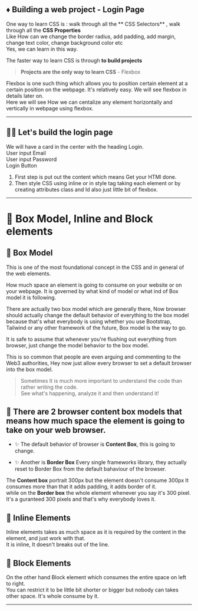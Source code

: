 ## ♦️ Building a web project - Login Page

One way to learn CSS is : walk through all the ** CSS Selectors** , walk through all the **CSS Properties** <br/>
Like How can we change the border radius, add padding, add margin, change text color, change background color etc <br/>
Yes, we can learn in this way. <br/>

The faster way to learn CSS is through **to build projects**

> **Projects are the only way to learn CSS** - Flexbox

Flexbox is one such thing which allows you to position certain element at a certain position on the webpage. 
It's relatively easy. 
We will see flexbox in details later on. <br/>
Here we will see How we can centalize any element horizontally and vertically in webpage using flexbox.

---

## 🧑‍💻 Let's build the login page 

We will have a card in the center with the heading Login. <br/>
User input Email <br/>
User input Password <br/>
Login Button <br/>

1. First step is put out the content which means Get your HTMl done.
2. Then style CSS using inline or in style tag  taking each element or by creating attributes class and Id also just little bit of flexbox.

---

#  🚀 Box Model, Inline and Block elements

## 📙 **Box Model**

This is one of the most foundational concept in the CSS and in general of the web elements. <br/>

How much space an element is going to consume on your website or on your webpage. 
It is governed by what kind of model or what ind of Box model it is following. <br/>

There are actually two box model which are generally there, Now browser should actually change the default behavior of everything to the box model 
because that's what everybody is using whether you use Bootstrap, Tailwind or any other framework of the future, Box model is the way to go. <br/>

It is safe to assume that whenever you're flushing out everything from browser, just change the model behavior to the box model. <br/>

This is so common that people are even arguing and commenting to the Web3 authorities, Hey now just allow every browser to set a default browser into the box model.

> Sometimes It is much more important to understand the code than rather writing the code. <br/> See what's happening, analyze it and then understand it!

## 📗 There are 2 browser content box models that means how much space the element is going to take on your web browser. 

- ✨ The default behavior of browser is **Content Box**, this is going to change. <br/>
    
- ✨ Another is **Border Box** Every single frameworks library, they actually reset to Border Box from the default bahaviour of the browser. <br/>

The **Content box** portrait 300px but the element doesn't consume 300px It consumes more than that it adds padding, it adds border of it.<br>
while on the **Border box** the whole element whenever you say it's 300 pixel. It's a guranteed 300 pixels and that's why everybody loves it.

## 📗 **Inline Elements**
Inline elements takes as much space as it is required by the content in the element, and just work with that. <br/>
It is inline, It doesn't breaks out of the line.

## 📕 **Block Elements**
On the other hand Block element which consumes the entire space on left to right. <br/>
You can restrict it to be little bit shorter or bigger but nobody can takes other space. It's whole consume by it.

---
